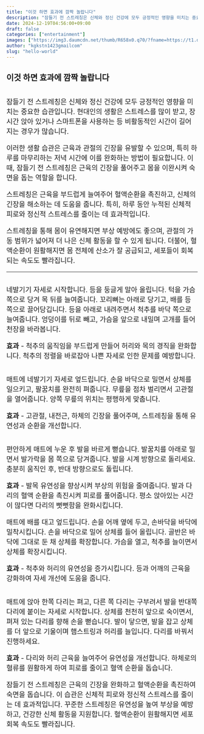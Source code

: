 ```yaml
---
title: "이것 하면 효과에 깜짝 놀랍니다"
description: "잠들기 전 스트레칭은 신체와 정신 건강에 모두 긍정적인 영향을 미치는 중요한 습관입니다. 현대인의 생활은 스트레스를 많이 받고, 장시간 앉아 있거나 스마트폰을 사용하는 등 비활동적인 시간이 길어지는 경우가 많습니다."
date: 2024-12-19T04:56:00+09:00
draft: false
categories: ["entertainment"]
images: ["https://img3.daumcdn.net/thumb/R658x0.q70/?fname=https://t1.daumcdn.net/news/202412/05/tenbody/20241205173002190jtqe.jpg", "https://t1.daumcdn.net/news/202412/05/tenbody/20241205173002500hqke.gif", "https://t1.daumcdn.net/news/202412/05/tenbody/20241205173002959iedv.gif", "https://t1.daumcdn.net/news/202412/05/tenbody/20241205173003414agcz.gif", "https://t1.daumcdn.net/news/202412/05/tenbody/20241205173004096pfhg.gif"]
author: "kgkstn1423gmailcom"
slug: "hello-world"
---
```


<h2 >이것 하면 효과에 깜짝 놀랍니다</h2> <figure ><img src="https://img3.daumcdn.net/thumb/R658x0.q70/?fname=https://t1.daumcdn.net/news/202412/05/tenbody/20241205173002190jtqe.jpg" alt=""/></figure> <p style="font-size:18px">잠들기 전 스트레칭은 신체와 정신 건강에 모두 긍정적인 영향을 미치는 중요한 습관입니다. 현대인의 생활은 스트레스를 많이 받고, 장시간 앉아 있거나 스마트폰을 사용하는 등 비활동적인 시간이 길어지는 경우가 많습니다.</p> <p style="font-size:18px">이러한 생활 습관은 근육과 관절의 긴장을 유발할 수 있으며, 특히 하루를 마무리하는 저녁 시간에 이를 완화하는 방법이 필요합니다. 이때, 잠들기 전 스트레칭은 근육의 긴장을 풀어주고 몸을 이완시켜 숙면을 돕는 역할을 합니다.</p> <p style="font-size:18px">스트레칭은 근육을 부드럽게 늘여주어 혈액순환을 촉진하고, 신체의 긴장을 해소하는 데 도움을 줍니다. 특히, 하루 동안 누적된 신체적 피로와 정신적 스트레스를 줄이는 데 효과적입니다.</p> <p style="font-size:18px">스트레칭을 통해 몸이 유연해지면 부상 예방에도 좋으며, 관절의 가동 범위가 넓어져 더 나은 신체 활동을 할 수 있게 됩니다. 더불어, 혈액순환이 원활해지면 몸 전체에 산소가 잘 공급되고, 세포들이 회복되는 속도도 빨라집니다.</p> <hr /> <figure ><img src="https://t1.daumcdn.net/news/202412/05/tenbody/20241205173002500hqke.gif" alt=""/></figure> <p style="font-size:18px">네발기기 자세로 시작합니다. 등을 둥글게 말아 올립니다. 턱을 가슴 쪽으로 당겨 목 뒤를 늘여줍니다. 꼬리뼈는 아래로 당기고, 배를 등 쪽으로 끌어당깁니다. 등을 아래로 내려주면서 척추를 바닥 쪽으로 늘여줍니다. 엉덩이를 뒤로 빼고, 가슴을 앞으로 내밀며 고개를 들어 천장을 바라봅니다.</p> <p style="font-size:18px"><strong>효과</strong> - 척추의 움직임을 부드럽게 만들어 허리와 목의 경직을 완화합니다. 척추의 정렬을 바로잡아 나쁜 자세로 인한 문제를 예방합니다.</p> <figure ><img src="https://t1.daumcdn.net/news/202412/05/tenbody/20241205173002959iedv.gif" alt=""/></figure> <p style="font-size:18px">매트에 네발기기 자세로 엎드립니다. 손을 바닥으로 밀면서 상체를 일으키고, 팔꿈치를 완전히 펴줍니다. 무릎을 점차 벌리면서 고관절을 열어줍니다. 양쪽 무릎의 위치는 평행하게 맞춥니다.</p> <p style="font-size:18px"><strong>효과</strong> - 고관절, 내전근, 하체의 긴장을 풀어주며, 스트레칭을 통해 유연성과 순환을 개선합니다.</p> <figure ><img src="https://t1.daumcdn.net/news/202412/05/tenbody/20241205173003414agcz.gif" alt=""/></figure> <p style="font-size:18px">편안하게 매트에 누운 후 발을 바르게 뻗습니다. 발꿈치를 아래로 밀면서 발가락을 몸 쪽으로 당겨줍니다. 발을 시계 방향으로 돌리세요. 충분히 움직인 후, 반대 방향으로도 돌립니다.</p> <p style="font-size:18px"><strong>효과</strong> - 발목 유연성을 향상시켜 부상의 위험을 줄여줍니다. 발과 다리의 혈액 순환을 촉진시켜 피로를 풀어줍니다. 평소 앉아있는 시간이 많다면 다리의 뻣뻣함을 완화시킵니다.</p> <p style="font-size:18px">매트에 배를 대고 엎드립니다. 손을 어깨 옆에 두고, 손바닥을 바닥에 밀착시킵니다. 손을 바닥으로 밀어 상체를 들어 올립니다. 골반은 바닥에 그대로 둔 채 상체를 확장합니다. 가슴을 열고, 척추를 늘이면서 상체를 확장시킵니다.</p> <p style="font-size:18px"><strong>효과</strong> - 척추와 허리의 유연성을 증가시킵니다. 등과 어깨의 근육을 강화하여 자세 개선에 도움을 줍니다.</p> <figure ><img src="https://t1.daumcdn.net/news/202412/05/tenbody/20241205173004096pfhg.gif" alt=""/></figure> <p style="font-size:18px">매트에 앉아 한쪽 다리는 펴고, 다른 쪽 다리는 구부려서 발을 반대쪽 다리에 붙이는 자세로 시작합니다. 상체를 천천히 앞으로 숙이면서, 펴져 있는 다리를 향해 손을 뻗습니다. 발이 닿으면, 발을 잡고 상체를 더 앞으로 기울이며 햄스트링과 허리를 늘입니다. 다리를 바꿔서 진행하세요.</p> <p style="font-size:18px"><strong>효과</strong> - 다리와 허리 근육을 늘여주어 유연성을 개선합니다. 하체로의 혈류를 원활하게 하여 피로를 줄이고 혈액 순환을 돕습니다.</p> <p style="font-size:18px">잠들기 전 스트레칭은 근육의 긴장을 완화하고 혈액순환을 촉진하여 숙면을 돕습니다. 이 습관은 신체적 피로와 정신적 스트레스를 줄이는 데 효과적입니다. 꾸준한 스트레칭은 유연성을 높여 부상을 예방하고, 건강한 신체 활동을 지원합니다. 혈액순환이 원활해지면 세포 회복 속도도 빨라집니다.</p>